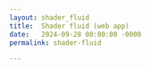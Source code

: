 ```yaml
---
layout: shader_fluid
title:  Shader fluid (web app)
date:   2024-09-28 00:00:00 -0000
permalink: shader-fluid

---
```

